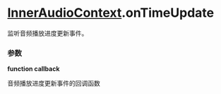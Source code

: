 # [InnerAudioContext](./../InnerAudioContext).onTimeUpdate

监听音频播放进度更新事件。

### 参数

**function callback**

音频播放进度更新事件的回调函数
